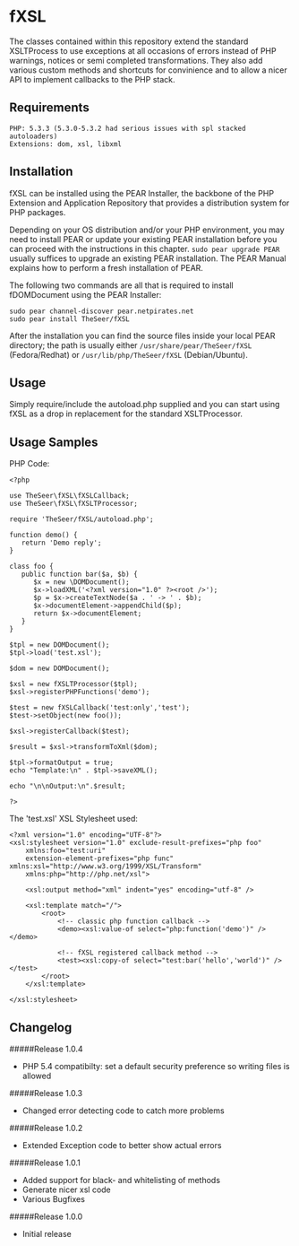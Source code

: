fXSL
============

The classes contained within this repository extend the standard XSLTProcess to use exceptions at
all occasions of errors instead of PHP warnings, notices or semi completed transformations. 
They also add various custom methods and shortcuts for convinience and to allow a nicer API to implement callbacks
to the PHP stack.

Requirements
------------

    PHP: 5.3.3 (5.3.0-5.3.2 had serious issues with spl stacked autoloaders)
    Extensions: dom, xsl, libxml


Installation
------------
fXSL can be installed using the PEAR Installer, the backbone of the PHP Extension and Application Repository that provides a distribution system for PHP packages.

Depending on your OS distribution and/or your PHP environment, you may need to install PEAR or update your existing PEAR installation before you can proceed with the instructions in this chapter.
``sudo pear upgrade PEAR`` usually suffices to upgrade an existing PEAR installation. The PEAR Manual explains how to perform a fresh installation of PEAR.

The following two commands are all that is required to install fDOMDocument using the PEAR Installer:

    sudo pear channel-discover pear.netpirates.net
    sudo pear install TheSeer/fXSL

After the installation you can find the source files inside your local PEAR directory; the path is usually either
``/usr/share/pear/TheSeer/fXSL`` (Fedora/Redhat) or ``/usr/lib/php/TheSeer/fXSL`` (Debian/Ubuntu).


Usage
-----

Simply require/include the autoload.php supplied and you can start using fXSL as a
drop in replacement for the standard XSLTProcessor.

Usage Samples
-------------

PHP Code:

	<?php

	use TheSeer\fXSL\fXSLCallback;
	use TheSeer\fXSL\fXSLTProcessor;

	require 'TheSeer/fXSL/autoload.php';

	function demo() {
	   return 'Demo reply';
	}

	class foo {
	   public function bar($a, $b) {
	      $x = new \DOMDocument();
	      $x->loadXML('<?xml version="1.0" ?><root />');
	      $p = $x->createTextNode($a . ' -> ' . $b);
	      $x->documentElement->appendChild($p);
	      return $x->documentElement;
	   }
	}

	$tpl = new DOMDocument();
	$tpl->load('test.xsl');

	$dom = new DOMDocument();

	$xsl = new fXSLTProcessor($tpl);
	$xsl->registerPHPFunctions('demo');

	$test = new fXSLCallback('test:only','test');
	$test->setObject(new foo());

	$xsl->registerCallback($test);

	$result = $xsl->transformToXml($dom);

	$tpl->formatOutput = true;
	echo "Template:\n" . $tpl->saveXML();

	echo "\n\nOutput:\n".$result;
   
	?>

The 'test.xsl' XSL Stylesheet used:

	<?xml version="1.0" encoding="UTF-8"?>
	<xsl:stylesheet version="1.0" exclude-result-prefixes="php foo"
 		xmlns:foo="test:uri"
		extension-element-prefixes="php func" xmlns:xsl="http://www.w3.org/1999/XSL/Transform"
		xmlns:php="http://php.net/xsl">

		<xsl:output method="xml" indent="yes" encoding="utf-8" />

		<xsl:template match="/">
			<root>
				<!-- classic php function callback -->
				<demo><xsl:value-of select="php:function('demo')" /></demo>

				<!-- fXSL registered callback method -->
				<test><xsl:copy-of select="test:bar('hello','world')" /></test>
			</root>
		</xsl:template>

	</xsl:stylesheet>

 
Changelog
---------
#####Release 1.0.4
* PHP 5.4 compatibilty: set a default security preference so writing files is allowed

#####Release 1.0.3
* Changed error detecting code to catch more problems

#####Release 1.0.2
* Extended Exception code to better show actual errors

#####Release 1.0.1
* Added support for black- and whitelisting of methods
* Generate nicer xsl code
* Various Bugfixes

#####Release 1.0.0
* Initial release
